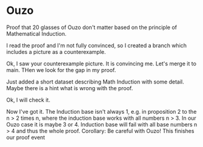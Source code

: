 # Ouzo
Proof that 20 glasses of Ouzo don't matter based on the principle of Mathematical Induction.

I read the proof and I'm not fully convinced, so I created a branch which includes a picture as a counterexample.   

Ok, I saw your counterexample picture. It is convincing me. Let's merge it to main. THen we look for the gap in my proof.  

Just added a short dataset describing Math Induction with some detail. Maybe there is a hint what is wrong with the proof.

Ok, I will check it.

Now I've got it. The Induction base isn't always 1, e.g. in proposition 2 to the n > 2 times n, where the induction base works with all numbers n > 3. In our Ouzo case it is maybe 3 or 4. Induction base will fail with all base numbers n > 4 and thus the whole proof. 
Corollary: Be careful with Ouzo!
This finishes our proof event
